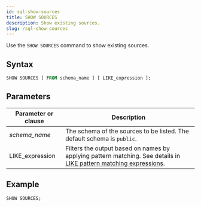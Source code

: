 ```yaml
---
id: sql-show-sources
title: SHOW SOURCES
description: Show existing sources.
slug: /sql-show-sources
---
```

<head>
  <link rel="canonical" href="https://docs.risingwave.com/docs/current/sql-show-sources/" />
</head>

Use the `SHOW SOURCES` command to show existing sources.

## Syntax

```sql
SHOW SOURCES [ FROM schema_name ] [ LIKE_expression ];
```



## Parameters
|Parameter or clause        | Description           |
|---------------------------|-----------------------|
|*schema_name*                   |The schema of the sources to be listed. The default schema is `public`.|
|LIKE_expression| Filters the output based on names by applying pattern matching. See details in [LIKE pattern matching expressions](/sql/functions-operators/sql-function-string.md#like-pattern-matching-expressions).|

## Example

```sql
SHOW SOURCES;
```